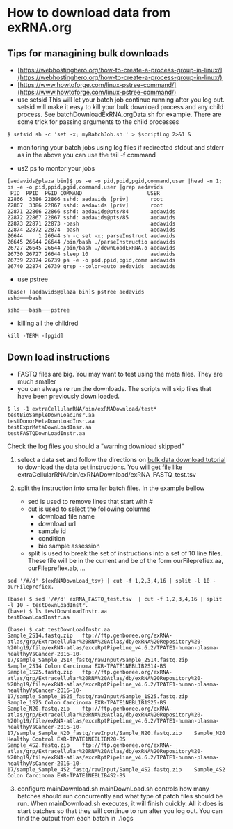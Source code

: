 # How to download data from exRNA.org


## Tips for managining bulk downloads
- [https://webhostinghero.org/how-to-create-a-process-group-in-linux/](https://webhostinghero.org/how-to-create-a-process-group-in-linux/)
- [https://www.howtoforge.com/linux-pstree-command/](https://www.howtoforge.com/linux-pstree-command/)
- use setsid 
This will let your batch job continue running after you log out.
setsid will make it easy to kill your bulk download process and any child process. 
See batchDownloadExRNA.orgData.sh for example. There are some trick for passing arguments 
to the child processes
```
$ setsid sh -c 'set -x; myBatchJob.sh ' > $scriptLog 2>&1 &
```

- monitoring your batch jobs using log files
if redirected stdout and stderr as in the above you can use the tail -f command

- us2 ps to montor your jobs
```
[aedavids@plaza bin]$ ps -e -o pid,ppid,pgid,command,user |head -n 1; ps -e -o pid,ppid,pgid,command,user |grep aedavids
 PID  PPID  PGID COMMAND                     USER
22866  3386 22866 sshd: aedavids [priv]       root
22867  3386 22867 sshd: aedavids [priv]       root
22871 22866 22866 sshd: aedavids@pts/84       aedavids
22872 22867 22867 sshd: aedavids@pts/85       aedavids
22873 22871 22873 -bash                       aedavids
22874 22872 22874 -bash                       aedavids
26644     1 26644 sh -c set -x; parseInstruct aedavids
26645 26644 26644 /bin/bash ./parseInstructio aedavids
26727 26645 26644 /bin/bash ./downLoadExRNA.o aedavids
26730 26727 26644 sleep 10                    aedavids
26739 22874 26739 ps -e -o pid,ppid,pgid,comm aedavids
26740 22874 26739 grep --color=auto aedavids  aedavids
```

- use pstree
```
(base) [aedavids@plaza bin]$ pstree aedavids
sshd───bash

sshd───bash───pstree
```
- killing all the childred
```
kill -TERM -[pgid]
```

## Down load instructions
- FASTQ files are big. You may want to test using the meta files. They are much smaller
- you can always re run the downloads. The scripts will skip files that have been previously down loaded. 
```
$ ls -1 extraCellularRNA/bin/exRNADownload/test*
testBioSampleDownLoadInsr.aa
testDonorMetaDownLoadInsr.aa
testExprMetaDownLoadInsr.aa
testFASTQDownLoadInstr.aa
```



Check the log files you should a "warning download skipped"

1. select a data set and follow the directions on [bulk data download tutorial](http://genboree.org/theCommons/projects/exrna-mads/wiki/Downloading_Data_and_Metadata_from_the_exRNA_Atlas)
to download the data set instructions. You will get file like extraCellularRNA/bin/exRNADownload/exRNA_FASTQ_test.tsv

2. split the instruction into smaller batch files. In the example bellow
    * sed is used to remove lines that start with #
    * cut is used to select the following columns
        + download file name
        + download url
        + sample id
        + condition
        + bio sample assession
    * split is used to break the set of instructions into a set of 10 line files. 
      These file will be in the current and be of the form ourFileprefiex.aa, ourFileprefiex.ab, ...
```
sed '/#/d' ${exRNADownLoad_tsv} | cut -f 1,2,3,4,16 | split -l 10 - ourFileprefiex.

(base) $ sed '/#/d' exRNA_FASTQ_test.tsv  | cut -f 1,2,3,4,16 | split -l 10 - testDownLoadInstr.
(base) $ ls testDownLoadInstr.aa 
testDownLoadInstr.aa

(base) $ cat testDownLoadInstr.aa 
Sample_2S14.fastq.zip   ftp://ftp.genboree.org/exRNA-atlas/grp/Extracellular%20RNA%20Atlas/db/exRNA%20Repository%20-%20hg19/file/exRNA-atlas/exceRptPipeline_v4.6.2/TPATE1-human-plasma-healthyVsCancer-2016-10-17/sample_Sample_2S14_fastq/rawInput/Sample_2S14.fastq.zip  Sample_2S14 Colon Carcinoma EXR-TPATE1NEBLIB2S14-BS
Sample_1S25.fastq.zip   ftp://ftp.genboree.org/exRNA-atlas/grp/Extracellular%20RNA%20Atlas/db/exRNA%20Repository%20-%20hg19/file/exRNA-atlas/exceRptPipeline_v4.6.2/TPATE1-human-plasma-healthyVsCancer-2016-10-17/sample_Sample_1S25_fastq/rawInput/Sample_1S25.fastq.zip  Sample_1S25 Colon Carcinoma EXR-TPATE1NEBLIB1S25-BS
Sample_N20.fastq.zip    ftp://ftp.genboree.org/exRNA-atlas/grp/Extracellular%20RNA%20Atlas/db/exRNA%20Repository%20-%20hg19/file/exRNA-atlas/exceRptPipeline_v4.6.2/TPATE1-human-plasma-healthyVsCancer-2016-10-17/sample_Sample_N20_fastq/rawInput/Sample_N20.fastq.zip    Sample_N20  Healthy Control EXR-TPATE1NEBLIBN20-BS
Sample_4S2.fastq.zip    ftp://ftp.genboree.org/exRNA-atlas/grp/Extracellular%20RNA%20Atlas/db/exRNA%20Repository%20-%20hg19/file/exRNA-atlas/exceRptPipeline_v4.6.2/TPATE1-human-plasma-healthyVsCancer-2016-10-17/sample_Sample_4S2_fastq/rawInput/Sample_4S2.fastq.zip    Sample_4S2  Colon Carcinoma EXR-TPATE1NEBLIB4S2-BS
```

3. configure mainDownload.sh
mainDownLoad.sh controls how many batches should run concurrently and what type of patch files should be run. 
When mainDownload.sh executes, it will finish quickly. All it does is start batches so that they will
continue to run after you log out. You can find the output from each batch in ./logs


